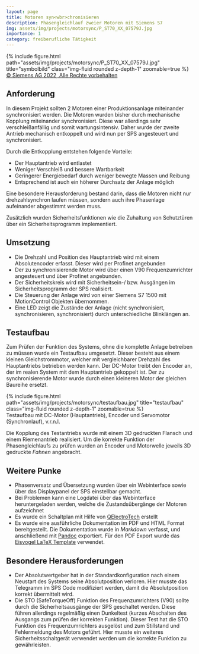 ```yaml
---
layout: page
title: Motoren syn<wbr>chronisieren
description: Phasengleichlauf zweier Motoren mit Siemens S7
img: assets/img/projects/motorsync/P_ST70_XX_07579J.jpg
importance: 1
category: freiberufliche Tätigkeit
---
```


<div class="row">
    <div class="col-sm mt-3 mt-md-0 text-center">
        {% include figure.html path="assets/img/projects/motorsync/P_ST70_XX_07579J.jpg" title="symbolbild" class="img-fluid rounded z-depth-1" zoomable=true %}
    </div>
</div>
<div class="caption">
    <a href="https://www.automation.siemens.com/bilddb/index.aspx?gridview=view2&objkey=P_ST70_XX_07579&showdetail=true&view=Searc">© Siemens AG 2022, Alle Rechte vorbehalten</a>
</div>

## Anforderung

In diesem Projekt sollten 2 Motoren einer Produktionsanlage miteinander synchronisiert werden.
Die Motoren wurden bisher durch mechanische Kopplung miteinander synchronisiert. Diese war allerdings sehr verschleißanfällig und somit wartungsintensiv.
Daher wurde der zweite Antrieb mechanisch entkoppelt und wird nun per SPS angesteuert und synchronisiert.

Durch die Entkopplung entstehen folgende Vorteile:
- Der Hauptantrieb wird entlastet
- Weniger Verschleiß und bessere Wartbarkeit
- Geringerer Energiebedarf durch weniger bewegte Massen und Reibung
- Entsprechend ist auch ein höherer Durchsatz der Anlage möglich

Eine besondere Herausforderung bestand darin, dass die Motoren nicht nur drehzahlsynchron laufen müssen, sondern auch ihre Phasenlage aufeinander abgestimmt werden muss.

Zusätzlich wurden Sicherheitsfunktionen wie die Zuhaltung von Schutztüren über ein Sicherheitsprogramm implementiert.

## Umsetzung

- Die Drehzahl und Position des Hauptantrieb wird mit einem Absolutencoder erfasst. Dieser wird per Profinet angebunden
- Der zu synchronisierende Motor wird über einen V90 Frequenzumrichter angesteuert und über Profinet angebunden.
- Der Sicherheitskreis wird mit Sicherheitsein-/ bzw. Ausgängen im Sicherheitsprogramm der SPS realisiert.
- Die Steuerung der Anlage wird von einer Siemens S7 1500 mit MotionControl Objekten übernommen.
- Eine LED zeigt die Zustände der Anlage (nicht synchronisiert, synchronisieren, synchronisiert) durch unterschiedliche Blinklängen an.

## Testaufbau

Zum Prüfen der Funktion des Systems, ohne die komplette Anlage betreiben zu müssen wurde ein Testaufbau umgesetzt. Dieser besteht aus einem kleinen Gleichstrommotor, welcher mit vergleichbarer Drehzahl des Hauptantriebs betrieben werden kann.
Der DC-Motor treibt den Encoder an, der im realen System mit dem Hauptantrieb gekoppelt ist.
Der zu synchronisierende Motor wurde durch einen kleineren Motor der gleichen Baureihe ersetzt.

<div class="row">
    <div class="col-sm mt-3 mt-md-0">
        {% include figure.html path="assets/img/projects/motorsync/testaufbau.jpg" title="testaufbau" class="img-fluid rounded z-depth-1" zoomable=true %}
    </div>
</div>
<div class="caption">
    Testaufbau mit DC-Motor (Hauptantrieb), Encoder und Servomotor (Synchronlauf), v.r.n.l.
</div>

Die Kopplung des Testantriebs wurde mit einem 3D gedruckten Flansch und einem Riemenantrieb realisiert.
Um die korrekte Funktion der Phasengleichlaufs zu prüfen wurden an Encoder und Motorwelle jeweils 3D gedruckte *Fahnen* angebracht.

## Weitere Punke

- Phasenversatz und Übersetzung wurden über ein Webinterface sowie über das Displaypanel der SPS einstellbar gemacht.
- Bei Problemen kann eine Logdatei über das Webinterface heruntergeladen werden, welche die Zustandsübergänge der Motoren aufzeichnet
- Es wurde ein Schaltplan mit Hilfe von [QElectroTech](https://qelectrotech.org/) erstellt
- Es wurde eine ausführliche Dokumentation im PDF und HTML Format bereitgestellt. Die Dokumentation wurde in *Markdown* verfasst, und anschließend mit [Pandoc](https://pandoc.org/) exportiert. Für den PDF Export wurde das [Eisvogel LaTeX Template](https://github.com/Wandmalfarbe/pandoc-latex-template) verwendet.



## Besondere Herausforderungen

- Der Absolutwertgeber hat in der Standardkonfiguration nach einem Neustart des Systems seine Absolutposition verloren. Hier musste das Telegramm im SPS Code modifiziert werden, damit die Absolutposition korrekt übermittelt wird.
- Die STO (SafeTorqueOff) Funktion des Frequenzumrichters (V90) sollte durch die Sicherheitsausgänge der SPS geschaltet werden. Diese führen allerdings regelmäßig einen Dunkeltest (kurzes Abschalten des Ausgangs zum prüfen der korrekten Funktion). Dieser Test hat die STO Funktion des Frequenzumrichters ausgelöst und zum Stillstand und Fehlermeldung des Motors geführt. Hier musste ein weiteres Sicherheitsschaltgerät verwendet werden um die korrekte Funktion zu gewährleisten.
